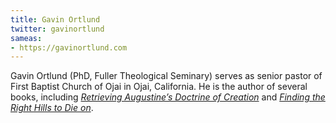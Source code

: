 ```yaml
---
title: Gavin Ortlund
twitter: gavinortlund
sameas: 
- https://gavinortlund.com
---
```

Gavin Ortlund (PhD, Fuller Theological Seminary) serves as senior pastor of First Baptist Church of Ojai in Ojai, California. He is the author of several books, including  [*Retrieving Augustine’s Doctrine of Creation*](https://www.amazon.com/Retrieving-Augustines-Doctrine-Creation-Controversy/dp/0830853243) and [*Finding the Right Hills to Die on*](https://www.amazon.com/Finding-Right-Hills-Die-Theological/dp/1433567423/ref=sr_1_1?crid=144XS1OX77BV4&keywords=finding+the+right+hills+to+die+on&qid=1636682079&qsid=147-1499668-3729233&s=books&sprefix=finding+the+right+hills+d%2Cstripbooks%2C280&sr=1-1&sres=1433567423%2C1433566133%2C1683593871%2CB08JF5KQB3%2C1581348835%2C1433565269%2C1433565005%2CB084D4LYQ4%2C1622039076%2C0813232759%2CB07P2GKJ5J&srpt=ABIS_BOOK). 
